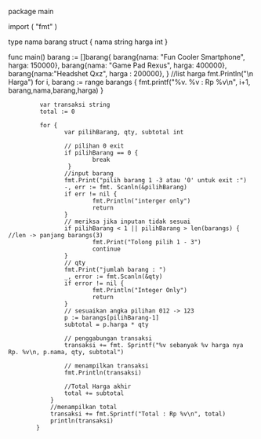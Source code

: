 package main

import  (
	    "fmt"
)

type nama barang struct {
	      nama string
	      harga int
}

func main()
	    barang := []barang{
			   barang{nama: "Fun Cooler Smartphone", harga: 150000},
			   barang{nama: "Game Pad Rexus", harga: 400000},
			   barang{nama:"Headshet Qxz", harga : 200000},
		}
		//list harga
		fmt.Println("\n Harga")
		for i, barang := range barangs {
			    fmt.printf("%v. %v : Rp %v\n", i+1, barang,nama,barang,harga)
		}

		     var transaksi string
			 total := 0

			 for {
				    var pilihBarang, qty, subtotal int

					// pilihan 0 exit
					if pilihBarang == 0 {
						    break
		             }
					//input barang
					fmt.Print("pilih barang 1 -3 atau '0' untuk exit :")
					-, err := fmt. Scanln(&pilihBarang)
					if err != nil {
						    fmt.Println("interger only")
							return
				    }
					// meriksa jika inputan tidak sesuai
					if pilihBarang < 1 || pilihBarang > len(barangs) { //len -> panjang barangs(3)
						    fmt.Print("Tolong pilih 1 - 3")
							continue
					}
					// qty
					fmt.Print("jumlah barang : ")
					_, error := fmt.Scanln(&qty)
					if error != nil {
						    fmt.Println("Integer Only")
							return
					}
					// sesuaikan angka pilihan 012 -> 123
					p := barangs[pilihBarang-1]
					subtotal = p.harga * qty

					// penggabungan transaksi
					transaksi += fmt. Sprintf("%v sebanyak %v harga nya Rp. %v\n, p.nama, qty, subtotal")

					// menampilkan transaksi
					fmt.Println(transaksi)

					//Total Harga akhir
					total += subtotal
				}
				//menampilkan total
				transaksi += fmt.Sprintf("Total : Rp %v\n", total)
				println(transaksi)
			}

	
